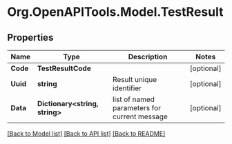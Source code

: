 # Org.OpenAPITools.Model.TestResult

## Properties

Name | Type | Description | Notes
------------ | ------------- | ------------- | -------------
**Code** | **TestResultCode** |  | [optional] 
**Uuid** | **string** | Result unique identifier | [optional] 
**Data** | **Dictionary&lt;string, string&gt;** | list of named parameters for current message | [optional] 

[[Back to Model list]](../README.md#documentation-for-models) [[Back to API list]](../README.md#documentation-for-api-endpoints) [[Back to README]](../README.md)

